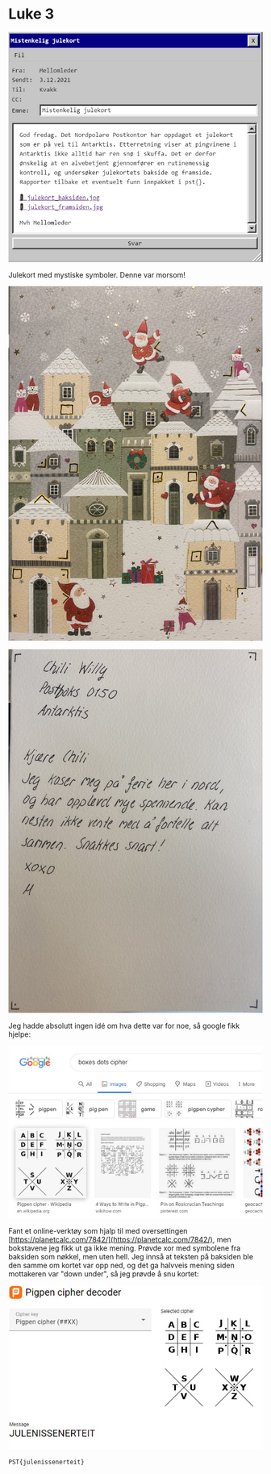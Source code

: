 # Luke 3
![](mail.jpg)

Julekort med mystiske symboler. Denne var morsom!

![](julekort_framsiden.jpg)

![](julekort_baksiden.jpg)

Jeg hadde absolutt ingen idé om hva dette var for noe, så google fikk hjelpe:

![](google.jpg)

Fant et online-verktøy som hjalp til med oversettingen [https://planetcalc.com/7842/](https://planetcalc.com/7842/), men bokstavene jeg fikk ut ga ikke mening. Prøvde xor med symbolene fra baksiden som nøkkel, men uten hell. Jeg innså at teksten på baksiden ble den samme om kortet var opp ned, og det ga halvveis mening siden mottakeren var "down under", så jeg prøvde å snu kortet:

![](solved.jpg)

    PST{julenissenerteit}